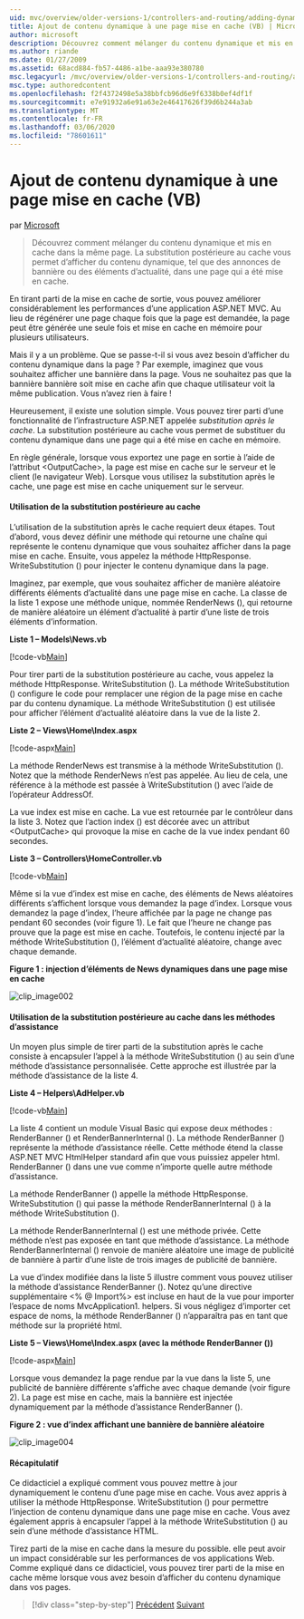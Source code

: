 ```yaml
---
uid: mvc/overview/older-versions-1/controllers-and-routing/adding-dynamic-content-to-a-cached-page-vb
title: Ajout de contenu dynamique à une page mise en cache (VB) | Microsoft Docs
author: microsoft
description: Découvrez comment mélanger du contenu dynamique et mis en cache dans la même page. La substitution postérieure au cache vous permet d’afficher du contenu dynamique, par exemple des annonces de bannières...
ms.author: riande
ms.date: 01/27/2009
ms.assetid: 68acd884-fb57-4486-a1be-aaa93e380780
msc.legacyurl: /mvc/overview/older-versions-1/controllers-and-routing/adding-dynamic-content-to-a-cached-page-vb
msc.type: authoredcontent
ms.openlocfilehash: f2f4372498e5a38bbfcb96d6e9f6338b0ef4df1f
ms.sourcegitcommit: e7e91932a6e91a63e2e46417626f39d6b244a3ab
ms.translationtype: MT
ms.contentlocale: fr-FR
ms.lasthandoff: 03/06/2020
ms.locfileid: "78601611"
---
```

# <a name="adding-dynamic-content-to-a-cached-page-vb"></a>Ajout de contenu dynamique à une page mise en cache (VB)

par [Microsoft](https://github.com/microsoft)

> Découvrez comment mélanger du contenu dynamique et mis en cache dans la même page. La substitution postérieure au cache vous permet d’afficher du contenu dynamique, tel que des annonces de bannière ou des éléments d’actualité, dans une page qui a été mise en cache.

En tirant parti de la mise en cache de sortie, vous pouvez améliorer considérablement les performances d’une application ASP.NET MVC. Au lieu de régénérer une page chaque fois que la page est demandée, la page peut être générée une seule fois et mise en cache en mémoire pour plusieurs utilisateurs.

Mais il y a un problème. Que se passe-t-il si vous avez besoin d’afficher du contenu dynamique dans la page ? Par exemple, imaginez que vous souhaitez afficher une bannière dans la page. Vous ne souhaitez pas que la bannière bannière soit mise en cache afin que chaque utilisateur voit la même publication. Vous n’avez rien à faire !

Heureusement, il existe une solution simple. Vous pouvez tirer parti d’une fonctionnalité de l’infrastructure ASP.NET appelée *substitution après le cache*. La substitution postérieure au cache vous permet de substituer du contenu dynamique dans une page qui a été mise en cache en mémoire.

En règle générale, lorsque vous exportez une page en sortie à l’aide de l’attribut &lt;OutputCache&gt;, la page est mise en cache sur le serveur et le client (le navigateur Web). Lorsque vous utilisez la substitution après le cache, une page est mise en cache uniquement sur le serveur.

#### <a name="using-post-cache-substitution"></a>Utilisation de la substitution postérieure au cache

L’utilisation de la substitution après le cache requiert deux étapes. Tout d’abord, vous devez définir une méthode qui retourne une chaîne qui représente le contenu dynamique que vous souhaitez afficher dans la page mise en cache. Ensuite, vous appelez la méthode HttpResponse. WriteSubstitution () pour injecter le contenu dynamique dans la page.

Imaginez, par exemple, que vous souhaitez afficher de manière aléatoire différents éléments d’actualité dans une page mise en cache. La classe de la liste 1 expose une méthode unique, nommée RenderNews (), qui retourne de manière aléatoire un élément d’actualité à partir d’une liste de trois éléments d’information.

**Liste 1 – Models\News.vb**

[!code-vb[Main](adding-dynamic-content-to-a-cached-page-vb/samples/sample1.vb)]

Pour tirer parti de la substitution postérieure au cache, vous appelez la méthode HttpResponse. WriteSubstitution (). La méthode WriteSubstitution () configure le code pour remplacer une région de la page mise en cache par du contenu dynamique. La méthode WriteSubstitution () est utilisée pour afficher l’élément d’actualité aléatoire dans la vue de la liste 2.

**Liste 2 – Views\Home\Index.aspx**

[!code-aspx[Main](adding-dynamic-content-to-a-cached-page-vb/samples/sample2.aspx)]

La méthode RenderNews est transmise à la méthode WriteSubstitution (). Notez que la méthode RenderNews n’est pas appelée. Au lieu de cela, une référence à la méthode est passée à WriteSubstitution () avec l’aide de l’opérateur AddressOf.

La vue index est mise en cache. La vue est retournée par le contrôleur dans la liste 3. Notez que l’action index () est décorée avec un attribut &lt;OutputCache&gt; qui provoque la mise en cache de la vue index pendant 60 secondes.

**Liste 3 – Controllers\HomeController.vb**

[!code-vb[Main](adding-dynamic-content-to-a-cached-page-vb/samples/sample3.vb)]

Même si la vue d’index est mise en cache, des éléments de News aléatoires différents s’affichent lorsque vous demandez la page d’index. Lorsque vous demandez la page d’index, l’heure affichée par la page ne change pas pendant 60 secondes (voir figure 1). Le fait que l’heure ne change pas prouve que la page est mise en cache. Toutefois, le contenu injecté par la méthode WriteSubstitution (), l’élément d’actualité aléatoire, change avec chaque demande.

**Figure 1 : injection d’éléments de News dynamiques dans une page mise en cache**

![clip_image002](adding-dynamic-content-to-a-cached-page-vb/_static/image1.jpg)

#### <a name="using-post-cache-substitution-in-helper-methods"></a>Utilisation de la substitution postérieure au cache dans les méthodes d’assistance

Un moyen plus simple de tirer parti de la substitution après le cache consiste à encapsuler l’appel à la méthode WriteSubstitution () au sein d’une méthode d’assistance personnalisée. Cette approche est illustrée par la méthode d’assistance de la liste 4.

**Liste 4 – Helpers\AdHelper.vb**

[!code-vb[Main](adding-dynamic-content-to-a-cached-page-vb/samples/sample4.vb)]

La liste 4 contient un module Visual Basic qui expose deux méthodes : RenderBanner () et RenderBannerInternal (). La méthode RenderBanner () représente la méthode d’assistance réelle. Cette méthode étend la classe ASP.NET MVC HtmlHelper standard afin que vous puissiez appeler html. RenderBanner () dans une vue comme n’importe quelle autre méthode d’assistance.

La méthode RenderBanner () appelle la méthode HttpResponse. WriteSubstitution () qui passe la méthode RenderBannerInternal () à la méthode WriteSubstitution ().

La méthode RenderBannerInternal () est une méthode privée. Cette méthode n’est pas exposée en tant que méthode d’assistance. La méthode RenderBannerInternal () renvoie de manière aléatoire une image de publicité de bannière à partir d’une liste de trois images de publicité de bannière.

La vue d’index modifiée dans la liste 5 illustre comment vous pouvez utiliser la méthode d’assistance RenderBanner (). Notez qu’une directive supplémentaire &lt;% @ Import%&gt; est incluse en haut de la vue pour importer l’espace de noms MvcApplication1. helpers. Si vous négligez d’importer cet espace de noms, la méthode RenderBanner () n’apparaîtra pas en tant que méthode sur la propriété html.

**Liste 5 – Views\Home\Index.aspx (avec la méthode RenderBanner ())**

[!code-aspx[Main](adding-dynamic-content-to-a-cached-page-vb/samples/sample5.aspx)]

Lorsque vous demandez la page rendue par la vue dans la liste 5, une publicité de bannière différente s’affiche avec chaque demande (voir figure 2). La page est mise en cache, mais la bannière est injectée dynamiquement par la méthode d’assistance RenderBanner ().

**Figure 2 : vue d’index affichant une bannière de bannière aléatoire**

![clip_image004](adding-dynamic-content-to-a-cached-page-vb/_static/image2.jpg)

#### <a name="summary"></a>Récapitulatif

Ce didacticiel a expliqué comment vous pouvez mettre à jour dynamiquement le contenu d’une page mise en cache. Vous avez appris à utiliser la méthode HttpResponse. WriteSubstitution () pour permettre l’injection de contenu dynamique dans une page mise en cache. Vous avez également appris à encapsuler l’appel à la méthode WriteSubstitution () au sein d’une méthode d’assistance HTML.

Tirez parti de la mise en cache dans la mesure du possible. elle peut avoir un impact considérable sur les performances de vos applications Web. Comme expliqué dans ce didacticiel, vous pouvez tirer parti de la mise en cache même lorsque vous avez besoin d’afficher du contenu dynamique dans vos pages.

> [!div class="step-by-step"]
> [Précédent](improving-performance-with-output-caching-vb.md)
> [Suivant](creating-a-controller-vb.md)
